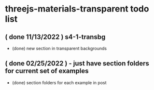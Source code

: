 # threejs-materials-transparent todo list

## ( done 11/13/2022 ) s4-1-transbg
* (done) new section in transparent backgrounds

## ( done 02/25/2022 ) - just have section folders for current set of examples
* (done) section folders for each example in post
